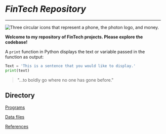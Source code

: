 # *FinTech Repository*
---
![Three circular icons that represent a phone, the photon logo, and money.](https://cdn2.vectorstock.com/i/1000x1000/05/91/simple-icon-smartphone-with-camera-and-flash-vector-26860591.webp)

**Welcome to my repository of FinTech projects.  Please explore the codebase!**

A `print` function in Python displays the text or variable passed in the function as output:

```python
Text = 'This is a sentence that you would like to display.'
print(text)
```

> "...to boldly go where no one has gone before."

## Directory

[Programs](code)

[Data files](data)

[References](references)


